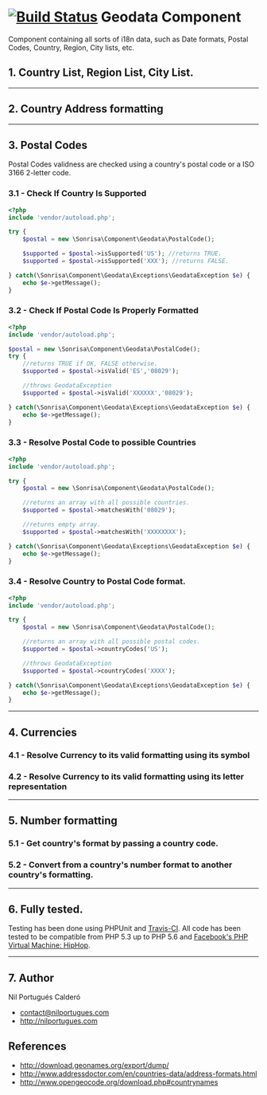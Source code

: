 [![Build Status](https://travis-ci.org/sonrisa/geodata-component.png)](https://travis-ci.org/sonrisa/geodata-component) Geodata Component
=================

Component containing all sorts of i18n data, such as Date formats, Postal Codes, Country, Region, City lists, etc.

<a name="block1"></a>
## 1. Country List, Region List, City List.

---

<a name="block2"></a>
## 2. Country Address formatting


---

<a name="block3"></a>
## 3. Postal Codes

Postal Codes validness are checked using a country's postal code or a ISO 3166 2-letter code.

<a name="block31"></a>
### 3.1 - Check If Country Is Supported

```php
<?php
include 'vendor/autoload.php';

try {
    $postal = new \Sonrisa\Component\Geodata\PostalCode();

    $supported = $postal->isSupported('US'); //returns TRUE.
    $supported = $postal->isSupported('XXX'); //returns FALSE.

} catch(\Sonrisa\Component\Geodata\Exceptions\GeodataException $e) {
    echo $e->getMessage();
}
```

<a name="block32"></a>
### 3.2 - Check If Postal Code Is Properly Formatted

```php
<?php
include 'vendor/autoload.php';

$postal = new \Sonrisa\Component\Geodata\PostalCode();
try {
    //returns TRUE if OK, FALSE otherwise.
    $supported = $postal->isValid('ES','08029');

    //throws GeodataException
    $supported = $postal->isValid('XXXXXX','08029');

} catch(\Sonrisa\Component\Geodata\Exceptions\GeodataException $e) {
    echo $e->getMessage();
}
```

<a name="block33"></a>
### 3.3 - Resolve Postal Code to possible Countries

```php
<?php
include 'vendor/autoload.php';

try {
    $postal = new \Sonrisa\Component\Geodata\PostalCode();

    //returns an array with all possible countries.
    $supported = $postal->matchesWith('08029');

    //returns empty array.
    $supported = $postal->matchesWith('XXXXXXXX');

} catch(\Sonrisa\Component\Geodata\Exceptions\GeodataException $e) {
    echo $e->getMessage();
}
```

<a name="block34"></a>
### 3.4 - Resolve Country to Postal Code format.

```php
<?php
include 'vendor/autoload.php';

try {
    $postal = new \Sonrisa\Component\Geodata\PostalCode();

    //returns an array with all possible postal codes.
    $supported = $postal->countryCodes('US');

    //throws GeodataException
    $supported = $postal->countryCodes('XXXX');

} catch(\Sonrisa\Component\Geodata\Exceptions\GeodataException $e) {
    echo $e->getMessage();
}
```

---

<a name="block4"></a>
## 4. Currencies

<a name="block41"></a>
### 4.1 - Resolve Currency to its valid formatting using its symbol

<a name="block42"></a>
### 4.2 - Resolve Currency to its valid formatting using its letter representation

---

<a name="block5"></a>
## 5. Number formatting

<a name="block51"></a>
### 5.1 - Get country's format by passing a country code.

<a name="block52"></a>
### 5.2 - Convert from a country's number format to another country's formatting.

---

<a name="block6"></a>
## 6. Fully tested.
Testing has been done using PHPUnit and [Travis-CI](https://travis-ci.org). All code has been tested to be compatible from PHP 5.3 up to PHP 5.6 and [Facebook's PHP Virtual Machine: HipHop](http://hiphop-php.com).

---

<a name="block7"></a>
## 7. Author
Nil Portugués Calderó
 - <contact@nilportugues.com>
 - http://nilportugues.com

<a name="references"></a>
## References

- http://download.geonames.org/export/dump/
- http://www.addressdoctor.com/en/countries-data/address-formats.html
- http://www.opengeocode.org/download.php#countrynames
